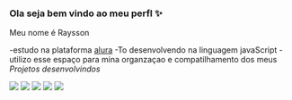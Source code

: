 ### Ola seja bem vindo ao meu perfl ✨

Meu nome é Raysson

-estudo na plataforma [alura](https://www.alura.com.br)
-To desenvolvendo na linguagem javaScript
-utilizo esse espaço para mina organzaçao e compatilhamento dos meus *Projetos* _desenvolvindos_

![](https://media1.tenor.com/m/EWYXEGs3XskAAAAd/i-phone.gif)
![](https://media1.tenor.com/m/Yx0uMcIl7VsAAAAC/apple-iphone13.gif)
![](https://media1.tenor.com/m/sWEUdV5LQdkAAAAC/yes-apple.gif)
![](https://media1.tenor.com/m/u4YFDom2imAAAAAd/apple-apple-iphone.gif)
![](https://media1.tenor.com/m/wVWx8DALpwoAAAAd/apple-aplle-event.gif)

